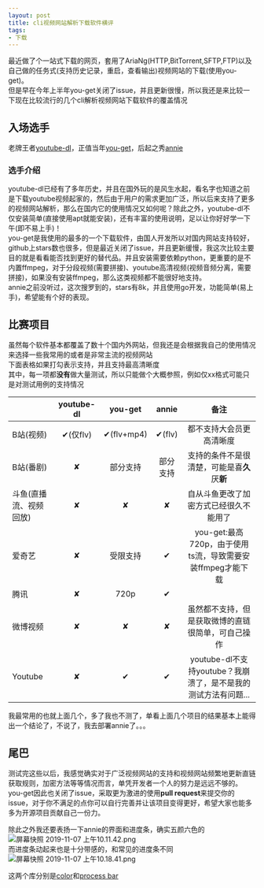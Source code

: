 ```yaml
---
layout: post
title: cli视频网站解析下载软件横评
tags:
- 下载
---
```


最近做了个一站式下载的网页，套用了AriaNg(HTTP,BitTorrent,SFTP,FTP)以及自己做的任务式(支持历史记录，重启，查看输出)视频网站的下载(使用you-get)。  
但是早在今年上半年you-get关闭了issue，并且更新很慢，所以我还是来比较一下现在比较流行的几个cli解析视频网站下载软件的覆盖情况

## 入场选手
老牌王者[youtube-dl](https://github.com/ytdl-org/youtube-dl)，正值当年[you-get](https://github.com/soimort/you-get)，后起之秀[annie](https://github.com/iawia002/annie)

### 选手介绍
youtube-dl已经有了多年历史，并且在国外玩的是风生水起，看名字也知道之前是下载youtube视频起家的，然后由于用户的需求更加广泛，所以后来支持了更多的视频网站解析，那么在国内它的使用情况又如何呢？除此之外，youtube-dl不仅安装简单(直接使用apt就能安装)，还有丰富的使用说明，足以让你好好学一下午(即不易上手)！  
you-get是我使用的最多的一个下载软件，由国人开发所以对国内网站支持较好，github上stars数也很多，但是最近关闭了issue，并且更新缓慢，我这次比较主要目的就是看看能否找到更好的替代品。并且安装需要依赖python，更重要的是不内置ffmpeg，对于分段视频(需要拼接)、youtube高清视频(视频音频分离，需要拼接)，如果没有安装ffmpeg，那么这类视频都不能很好地支持。  
annie之前没听过，这次搜罗到的，stars有8k，并且使用go开发，功能简单(易上手)，希望能有个好的表现。

## 比赛项目
虽然每个软件基本都覆盖了数十个国内外网站，但我还是会根据我自己的使用情况来选择一些我常用的或者是非常主流的视频网站  
下面表格如果打勾表示支持，并且支持最高清晰度  
其中，每一项都**没有**做大量测试，所以只能做个大概参照，例如仅xx格式可能只是对测试用例的支持情况

|                        | youtube-dl |  you-get   |  annie   |                              备注                              |
| ---------------------- | :--------: | :--------: | :------: | :------------------------------------------------------------: |
| B站(视频)              |  ✔(仅flv)  | ✔(flv+mp4) |  ✔(flv)  |                    都不支持大会员更高清晰度                    |
| B站(番剧)              |     ✘      |  部分支持  | 部分支持 |              支持的条件不是很清楚，可能是喜**久**厌**新**              |
| 斗鱼(直播流、视频回放) |     ✘      |     ✘      |    ✘     |             自从斗鱼更改了加密方式已经很久不能用了             |
| 爱奇艺                 |     ✘      |  受限支持  |    ✔     |   you-get:最高720p，由于使用ts流，导致需要安装ffmpeg才能下载   |
| 腾讯                   |     ✘      |    720p    |    ✔     |                                                                |
| 微博视频               |     ✘      |     ✘      |    ✘     |       虽然都不支持，但是获取微博的直链很简单，可自己操作       |
| Youtube                |     ✘      |     ✔      |    ✔     | youtube-dl不支持youtube？我崩溃了，是不是我的测试方法有问题... |

我最常用的也就上面几个，多了我也不测了，单看上面几个项目的结果基本上能得出一个结论了，不说了，我去部署annie了。。。

## 尾巴
测试完这些以后，我感觉确实对于广泛视频网站的支持和视频网站频繁地更新直链获取规则，加密方法等等情况而言，单凭开发者一个人的努力是远远不够的。you-get因此也关闭了issue，采取更为激进的使用**pull request**来提交你的issue，对于你不满足的点你可以自行完善并让该项目变得更好，希望大家也能多多为开源项目贡献自己一份力。  

除此之外我还要表扬一下annie的界面和进度条，确实五颜六色的
![屏幕快照 2019-11-07 上午10.11.42.png](https://i.loli.net/2019/11/07/PNj7dtmTck51RIq.png)  
而进度条动起来也是十分带感的，和常见的进度条不同
![屏幕快照 2019-11-07 上午10.18.41.png](https://i.loli.net/2019/11/07/NvnqCGxo8a1eMVJ.png)

这两个库分别是[color](https://github.com/fatih/color)和[process bar](github.com/cheggaaa/pb)

